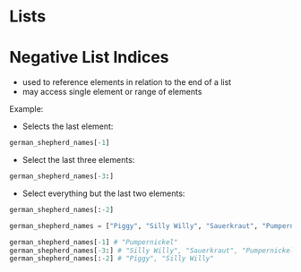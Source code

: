 # Lists
# Negative List Indices

- used to reference elements in relation to the end of a list
- may access single element or range of elements

Example:

- Selects the last element:
```py
german_shepherd_names[-1]
```
- Select the last three elements:
```py
german_shepherd_names[-3:]
```
- Select everything but the last two elements:
```py
german_shepherd_names[:-2]
```

```py
german_shepherd_names = ["Piggy", "Silly Willy", "Sauerkraut", "Pumpernickel"]

german_shepherd_names[-1] # "Pumpernickel"
german_shepherd_names[-3:] # "Silly Willy", "Sauerkraut", "Pumpernickel"
german_shepherd_names[:-2] # "Piggy", "Silly Willy"
```